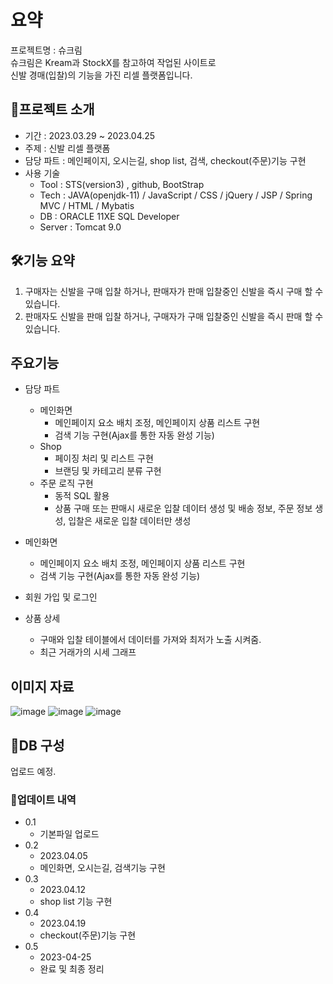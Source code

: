 # 요약
프로젝트명 : 슈크림<br>
슈크림은 Kream과 StockX를 참고하여 작업된 사이트로<br>
신발 경매(입찰)의 기능을 가진 리셀 플랫폼입니다.<br>


## 📌프로젝트 소개 
* 기간 : 2023.03.29 ~ 2023.04.25
* 주제 : 신발 리셀 플랫폼
* 담당 파트 : 메인페이지, 오시는길, shop list, 검색, checkout(주문)기능 구현
* 사용 기술
    * Tool : STS(version3) , github, BootStrap
    * Tech : JAVA(openjdk-11) / JavaScript / CSS / jQuery / JSP / Spring MVC / HTML / Mybatis
    * DB : ORACLE 11XE SQL Developer
    * Server : Tomcat 9.0

## 🛠기능 요약
1. 구매자는 신발을 구매 입찰 하거나, 판매자가 판매 입찰중인 신발을 즉시 구매 할 수 있습니다.
2. 판매자도 신발을 판매 입찰 하거나, 구매자가 구매 입찰중인 신발을 즉시 판매 할 수 있습니다.

## 주요기능
* 담당 파트
  * 메인화면
    * 메인페이지 요소 배치 조정, 메인페이지 상품 리스트 구현
    * 검색 기능 구현(Ajax를 통한 자동 완성 기능)
  * Shop
    * 페이징 처리 및 리스트 구현
    * 브랜딩 및 카테고리 분류 구현 
  * 주문 로직 구현
    * 동적 SQL 활용
    * 상품 구매 또는 판매시 새로운 입찰 데이터 생성 및 배송 정보, 주문 정보 생성, 입찰은 새로운 입찰 데이터만 생성

* 메인화면
  * 메인페이지 요소 배치 조정, 메인페이지 상품 리스트 구현
  * 검색 기능 구현(Ajax를 통한 자동 완성 기능)
* 회원 가입 및 로그인
* 상품 상세 
  * 구매와 입찰 테이블에서 데이터를 가져와 최저가 노출 시켜줌.
  * 최근 거래가의 시세 그래프


    

## 이미지 자료
![image](https://user-images.githubusercontent.com/115638416/232539493-413a7825-22a3-4a0d-b937-c92ba038bf14.png)
![image](https://user-images.githubusercontent.com/115638416/232538635-95481c2e-394e-4016-a085-522675c15290.png)
![image](https://user-images.githubusercontent.com/115638416/232954661-0a1961ec-056d-4eed-ba3d-4ba1acd0c61e.png)


## 🔖DB 구성
업로드 예정.


### 🔄업데이트 내역
* 0.1 
  * 기본파일 업로드
* 0.2
  * 2023.04.05
  * 메인화면, 오시는길, 검색기능 구현
* 0.3
  * 2023.04.12
  * shop list 기능 구현
* 0.4
  * 2023.04.19
  * checkout(주문)기능 구현
* 0.5
  * 2023-04-25
  * 완료 및 최종 정리
